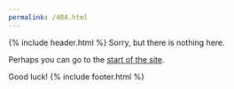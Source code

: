 ```yaml
---
permalink: /404.html
---
```

{% include header.html %}
Sorry, but there is nothing here.

Perhaps you can go to the [start of the site](http://alexati.github.io).

Good luck!
{% include footer.html %}
